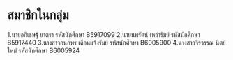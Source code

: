 # สมาชิกในกลุ่ม

1.นายอภิเชษฐ์ ยาตรา รหัสนักศึกษา B5917099
2.นายนพรัตน์ เหว่ารัมย์ รหัสนักศึกษา B5917440
3.นางสาวกนกพร เดือนแจ้งรัมย์ รหัสนักศึกษา B6005900
4.นางสาวจิรวรรณ นิตย์ใหม่ รหัสนักศึกษา B6005924
